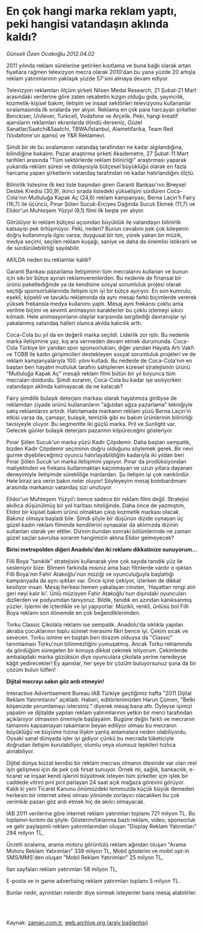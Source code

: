 # En çok hangi marka reklam yaptı, peki hangisi vatandaşın aklında kaldı?

*Günseli Özen Ocakoğlu 2012.04.02*

<td class="columnist-detail">
<p>2011 yılında reklam sürelerine getirilen kısıtlama ve buna bağlı olarak artan fiyatlara rağmen televizyon mecra olarak 2010'dan bu yana yüzde 20 artışla reklam yatırımlarının yaklaşık yüzde 57'sini almaya devam ediyor.</p>
<p>
<div id="haberMetinDiv">
<p>Televizyon reklamları ölçüm şirketi Nilsen Medai Research, 21 Şubat-21 Mart arasındaki verilerine göre zaten rekabetin kızgın olduğu gıda, yayıncılık, kozmetik-kişisel bakım, iletişim ve inşaat sektörleri televizyonu kullananlar sıralamasında ilk sıralarda yer alıyor. Reklama en çok para harcayan şirketler Benckiser, Unilever, Turkcell, Vodafone ve Arçelik. Peki, hangi kreatif ajansların reklamları ekranlarda döndü derseniz, Güzel Sanatlar/Saatchi&amp;Saatchi, TBWA/İstanbul, Alametifarika, Team Red (Vodafone'un ajansı) ve Y&amp;R Reklamevi.
<p> Şimdi bir de bu sıralamanın vatandaş tarafından ne kadar algılandığına, bilindiğine bakalım. Pazar araştırma şirketi Akademetre, 27 Şubat-11 Mart tarihleri arasında "Tüm sektörlerde reklam bilinirliği" araştırması yaparak yukarıda reklam süresi ve dolayısıyla bütçesel büyüklüğü olarak en fazla harcama yapan şirketlerin vatandaş tarafından ne kadar hatırlandığını ölçtü.
<p> Bilinirlik listesine ilk kez liste başından giren Garanti Bankası'nın Bireysel Destek Kredisi (30,9), ikinci sırada listedeki yükselişini sürdüren Coca-Cola'nın Mutluluğa Kapak Aç (24,6) reklam kampanyası, Berna Laçin'li Fairy (16,7) ile üçüncü, Pınar Şölen Sucuk-Erciyes Dağında Sucuk Ekmek (11,7) ve Elidor'un Muhteşem Yüzyıl (9,1) filmi ilk beşte yer alıyor.
<p> Görülüyor ki reklam bütçesi açısından büyüklük ile vatandaşın bilinirlik katsayısı pek örtüşmüyor. Peki, neden? Bunun cevabını pek çok bileşenin doğru kullanımıyla ilgisi varsa; duygusal bir ton, yürek yakan bir müzik, medya seçimi, seçilen reklam kuşağı, saniye ve daha da önemlisi istikrarlı ve de sürdürülebilirliği sayılabilir.
<p>AKILDA neden bu reklamlar kaldı?
<p>Garanti Bankası pazarlama iletişiminin tüm mecralarını kullanan ve bunun için sıkı bir bütçe ayıran reklamverenlerden. Bu nedenle de finansal bir ürünü paketlediğinde ya da kendisine sosyal sorumluluk projesi olarak seçtiği sponsorluklarında iletişim için iyi bir bütçe ayırıyor. En son kumrulu, eşekli, köpekli ve tavuklu reklamında da aynı mesajı farklı biçimlerde vererek yüksek frekansla medya kullanımı yaptı. Mesaj aynı frekansı çoktu ama verilme biçimi ve sevimli animasyon karakterler bu çoklu izlemeyi sıkıcı kılmadı. Hele animasyonların olaylar karşısında sergilediği davranışlar iyi yakalanmış vatandaş halleri olunca akılda kalıcılık arttı.
<p> Coca-Cola bu yıl da en değerli marka seçildi. Liderlik zor iştir. Bu nedenle marka iletişimine yaz, kış ara vermeden devam etmek durumunda. Coca-Cola Türkiye bir yandan spor sponsorlukları, diğer yandan Hayata Artı Vakfı ve TOBB ile kadın girişimcileri destekleyen sosyal sorumluluk projeleri ve de reklam kampanyalarıyla 100. yılını kutladı. Bu nedenle de Coca-Cola'nın en baştan beri hayatın mutluluk tarafını sahiplenen küresel stratejisinin ürünü "Mutluluğa Kapak Aç" mesajlı reklam filmi bütün bir yıl boyunca tüm mecraları doldurdu. Şimdi sorarım, Coca-Cola bu kadar işe asılıyorken vatandaşın aklında kalmayacak da ne kalacak?
<p> Fairy şimdilik bulaşık deterjanı markası olarak hayatımıza girdiyse de reklamdan ziyade ürünü kullananların "ağızdan ağza pazarlama" tekniğiyle satış reklamlarını artırdı. Hatırlamada markanın reklam yüzü Berna Laçin'in etkisi varsa da, çamaşır, bulaşık, temizlik gibi ev bakım ürünlerinin bilinirliği tavsiyeyle oluyor. Bu segmentte iki güçlü marka. Pril ve Sunlight var. Gelecek günler bulaşık deterjanı pazarının köpüreceğini gösteriyor.
<p> Pınar Şölen Sucuk'un marka yüzü Kadir Çöpdemir. Daha baştan sempatik, bizden Kadir Çöpdemir seçiminin doğru olduğunu söylemek gerek. Bir nevi gurme diyebileceğimiz oyuncu hatırlayabildiğim kadarıyla iki yıldan beri Pınar Şölen Sucuk'un marka iletişimini yapıyor. Pınar da prodüksiyondan maliyetinden ve frekans kullanmaktan kaçınmayan ve uzun yıllara dayanan deneyimiyle iletişimde sürekliliğe inanlardan. Şu iletişim işi çok nankördür. Hele biraz ara verin bakın neler oluyor! Söyleyeyim mesaj bombardımanı arasında markanızı vatandaş sizi unutuyor.
<p> Elidor'un Muhteşem Yüzyıl'ı bence sadece bir reklam filmi değil. Stratejisi akıllıca düşünülmüş bir yol haritası niteliğinde. Daha önce de yazmıştım, Elidor bir kişisel bakım ürünü olmaktan çıkıp kozmetik markası olacak. Bakınız olmaya başladı bile. Şimdi şöyle bir düşünün dizide oynayan üç güzel kadın reklam filminde kendilerini oynasalar da aklımızda dizinin sultanları olarak yer ettiler. Dizinin bundan sonraki bölümlerinde ne zaman güzel saçlar savrulsa sorarım hangimizin aklına Elidor gelmeyecek?
<p><b>Birisi metropolden diğeri Anadolu'dan iki reklamı dikkatinize sunuyorum...</b>
<p>Filli Boya "tanıklık" stratejisini kullanarak yine çok sayıda tanıdık yüz ile sesleniyor bize. Bilmem farkında mısınız ama bazı filmlerde vardır o ışıktan Filli Boya'nın Fahir Atakoğlu'nun müziği ve oyunculuğuyla başlattığı kampanyada da aynı ışıktan var. Önce içine çekiyor, izlerken de dikkat kesiliyor insan. Mesaj herkesi hemen yakalayan cinsten, 'Hayattan rengi alın geri neyi kalır ki'. Ünlü müzisyen Fahir Atakoğlu'nun dışındaki oyuncuları dizilerden ve podyumdan tanıyoruz. Bildik, tanıdık en azından kanıksanmış yüzler. İşlerini de içtenlikle ve iyi yapıyorlar. Müzikli, renkli, ünlüsü bol Filli Boya reklamı son dönemde en çok beğendiklerimden.
<p> Torku Classic Çikolata reklamı ise sempatik. Anadolu'da sıklıkla yapılan akraba çocuklarının toplu sünnet merasimi fikri bence iyi. Çekim sıcak ve sevecen. Torku ismine en baştan beri itirazım olduysa da "Classic" tanımlaması Torku'nun bilinmezliğini yumuşatmış. Ancak Torku reklamında da gördüğüm süregelen bir konuya dikkat çekmek istiyorum. Çekimlerde ambalajdaki marka gözüksün diye oyunculara çikolata yerine neredeyse kâğıt yedirecekler! Ey ajanslar, her şeye bir çözüm buluyorsunuz şuna da bir çözüm bulun lütfen!
<p><b>Dijital mecrayı sakın göz ardı etmeyin!</b>
<p>Interactive Advertisement Bureau IAB Türkiye geçtiğimiz hafta "2011 Dijital Reklam Yatırımlarını" açıkladı. Haberi, editörlerimizden Harun Çümen, "Belki köşenizde yorumlamayı istersiniz." diyerek mesaj bana attı. Öyleyse işimizi yapalım ve dijitalde yapılan reklam yatırımlarının yetkin bir merci tarafından açıklanıyor olmasının önemiyle başlayalım. Bugüne değin farklı ve mecranın tamamını kapsamayan rakamların beyan ediliyor olması bu mecranın büyüklüğü ve büyüme hızına ilişkin yanlış anlamalara neden olabiliyordu. Oysaki sanal dünyada işler iyi gidiyor çünkü bu mecrada tüketiciyle doğrudan iletişim kurulabiliyor, olumlu veya olumsuz tepkileri hızlıca alınabiliyor.
<p>	Dijital dünya bizzat kendisi bir reklam mecrası olmanın ötesinde var olan reel işin gelişmesi için de pek çok fırsat sunuyor. Örnek mi, sağlık, bankacılık, e-ticaret ve inşaat kendi işlerini büyütmek isteyen tüm şirketler için işlek bir caddede vitrini pırıl pırıl parlayan 24 saat açık mağaza görevini görüyor. Kaldı ki yeni Ticaret Kanunu önümüzdeki temmuzda küçük büyük demeden herkesin bir internet sitesi olması yönünde zorlayıcı olacakken bu çok verimkâr pazarı göz ardı etmek hiç de akılcı olmayacak.
<p> IAB 2011 verilerine göre internet reklam yatırımları toplamı 721 milyon TL. Bu toplamın kırılımı da şöyle:
Gösterim/tıklanma bazlı reklam, video, sponsorluk ve gelir paylaşımlı reklam yatırımlarından oluşan "Display Reklam Yatırımları" 294 milyon TL,
<p>Ücretli sıralama, arama motoru görüntülü reklam ağından oluşan "Arama Motoru Reklam Yatırımları" 339 milyon TL,
Mobil gösterim ve mobil opt-in SMS/MMS'den oluşan "Mobil Reklam Yatırımları" 25 milyon TL,
<p>İlan sayfaları reklam yatırımları 58 milyon TL,
<p>E-posta ve in game advertising reklam yatırımları toplamı 5 milyon TL.
<p>Bunlar nedir, ayrıntıları nelerdir diye sormak isteyenler bana mesaj atabilirler.</p></p></p></p></p></p></p></p></p></p></p></p></p></p></p></p></p></p></p></p></p></div>
</p>


<p><br>
		 </br></p></td>

Kaynak: [zaman.com.tr](http://zaman.com.tr/yazar.do?yazino=1267268), [web.archive.org (arşiv bağlantısı)](http://web.archive.org/web/20120415110239/http://zaman.com.tr:80/yazar.do?yazino=1267268)
